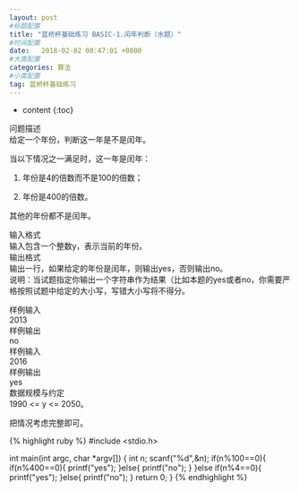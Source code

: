 ```yaml
---
layout: post
#标题配置
title: "蓝桥杯基础练习 BASIC-1.闰年判断（水题）"
#时间配置
date:   2018-02-02 00:47:01 +0800
#大类配置
categories: 算法
#小类配置
tag: 蓝桥杯基础练习
---
```


* content
{:toc}
 

    
问题描述   
给定一个年份，判断这一年是不是闰年。   

当以下情况之一满足时，这一年是闰年： 
  
1. 年份是4的倍数而不是100的倍数；  
  
2. 年份是400的倍数。  

其他的年份都不是闰年。  

输入格式  
输入包含一个整数y，表示当前的年份。  
输出格式  
输出一行，如果给定的年份是闰年，则输出yes，否则输出no。  
说明：当试题指定你输出一个字符串作为结果（比如本题的yes或者no，你需要严格按照试题中给定的大小写，写错大小写将不得分。  

样例输入  
2013  
样例输出  
no  
样例输入  
2016  
样例输出  
yes  
数据规模与约定  
1990 <= y <= 2050。  
  
  
  
  

把情况考虑完整即可。
  
  
  
  
  
{% highlight ruby %}
#include <stdio.h>

int main(int argc, char *argv[]) {
	int n;
	scanf("%d",&n);
	if(n%100==0){
		if(n%400==0){
			printf("yes");
		}else{
			printf("no");
		}
	}else if(n%4==0){
		printf("yes");
	}else{
		printf("no");
	}
	return 0;
}
{% endhighlight %}